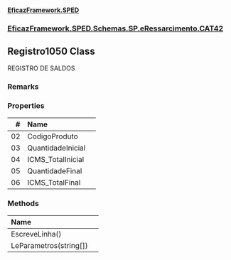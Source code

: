 #### [EficazFramework.SPED](EficazFrameworkSPED.md 'EficazFramework SPED')
### [EficazFramework.SPED.Schemas.SP.eRessarcimento.CAT42](EficazFramework.SPED.Schemas.SP.eRessarcimento.CAT42.md 'EficazFramework.SPED.Schemas.SP.eRessarcimento.CAT42')

## Registro1050 Class

REGISTRO DE SALDOS

### Remarks
### Properties

| # | Name | |
| ---: | :--- | :--- |
| 02 | CodigoProduto |  |
| 03 | QuantidadeInicial |  |
| 04 | ICMS_TotalInicial |  |
| 05 | QuantidadeFinal |  |
| 06 | ICMS_TotalFinal |  |
### Methods

| Name | |
| :--- | :--- |
| EscreveLinha() |  |
| LeParametros(string[]) |  |
